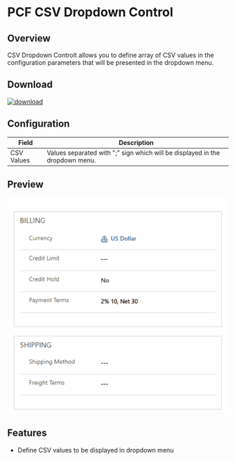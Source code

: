 # PCF CSV Dropdown Control

## Overview

CSV Dropdown Controlt allows you to define array of CSV values in the configuration parameters that will be presented in the dropdown menu.

## Download

[![download](https://user-images.githubusercontent.com/14048382/27844360-c7ea9670-6174-11e7-8658-80d356c1ba8f.png)](https://github.com/DynamicsNinja/PCF-Csv-Dropdown-Control/releases/latest)

## Configuration

| Field      | Description                                                  |
| ---------- | ------------------------------------------------------------ |
| CSV Values | Values separated with ";" sign which will be displayed in the dropdown menu. |

## Preview

![PCF-Gallery-Control](docs/PCF-CSV-Dropdown.gif)

## Features

- Define CSV values to be displayed in dropdown menu